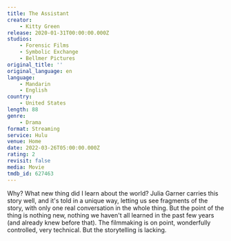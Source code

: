 ```yaml
---
title: The Assistant
creator:
    - Kitty Green
release: 2020-01-31T00:00:00.000Z
studios:
    - Forensic Films
    - Symbolic Exchange
    - Bellmer Pictures
original_title: ''
original_language: en
language:
    - Mandarin
    - English
country:
    - United States
length: 88
genre:
    - Drama
format: Streaming
service: Hulu
venue: Home
date: 2022-03-26T05:00:00.000Z
rating: 2
revisit: false
media: Movie
tmdb_id: 627463
---
```


Why? What new thing did I learn about the world? Julia Garner carries this story well, and it's told in a unique way, letting us see fragments of the story, with only one real conversation in the whole thing. But the point of the thing is nothing new, nothing we haven't all learned in the past few years (and already knew before that). The filmmaking is on point, wonderfully controlled, very technical. But the storytelling is lacking.
